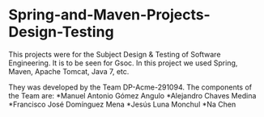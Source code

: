 # Spring-and-Maven-Projects-Design-Testing
This projects were for the Subject Design &amp; Testing of Software Engineering. It is to be seen for Gsoc. In this project we used Spring, Maven, Apache Tomcat, Java 7, etc.

They was developed by the Team DP-Acme-291094.
The components of the Team are:
  *Manuel Antonio Gómez Angulo
  *Alejandro Chaves Medina
  *Francisco José Domínguez Mena
  *Jesús Luna Monchul
  *Na Chen
